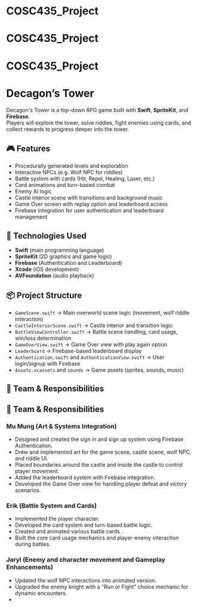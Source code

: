 # COSC435_Project
# COSC435_Project
# COSC435_Project
# Decagon’s Tower

Decagon's Tower is a top-down RPG game built with **Swift**, **SpriteKit**, and **Firebase**.  
Players will explore the tower, solve riddles, fight enemies using cards, and collect rewards to progress deeper into the tower.

## 🎮 Features

- Procedurally generated levels and exploration
- Interactive NPCs (e.g. Wolf NPC for riddles)
- Battle system with cards (Hit, Repel, Healing, Laser, etc.)
- Card animations and turn-based combat
- Enemy AI logic
- Castle interior scene with transitions and background music
- Game Over screen with replay option and leaderboard access
- Firebase integration for user authentication and leaderboard management

## 🚀 Technologies Used

- **Swift** (main programming language)
- **SpriteKit** (2D graphics and game logic)
- **Firebase** (Authentication and Leaderboard)
- **Xcode** (iOS development)
- **AVFoundation** (audio playback)

## 📦 Project Structure

- `GameScene.swift` → Main overworld scene logic (movement, wolf riddle interaction)
- `CastleInteriorScene.swift` → Castle interior and transition logic
- `BattleViewController.swift` → Battle scene handling, card usage, win/loss determination
- `GameOverView.swift` → Game Over view with play again option
- `Leaderboard` → Firebase-based leaderboard display
- `Authentication.swift` and `AuthenticationView.swift` → User login/signup with Firebase
- `Assets.xcassets` and `sounds` → Game assets (sprites, sounds, music)

## 👥 Team & Responsibilities
## 👥 Team & Responsibilities

### Mu Mung (Art & Systems Integration)
- Designed and created the sign in and sign up system using Firebase Authentication.
- Drew and implemented art for the game scene, castle scene, wolf NPC, and riddle UI.
- Placed boundaries around the castle and inside the castle to control player movement.
- Added the leaderboard system with Firebase integration.
- Developed the Game Over view for handling player defeat and victory scenarios.

### Erik (Battle System and Cards)
- Implemented the player character.
- Developed the card system and turn-based battle logic.
- Created and animated various battle cards .
- Built the core card usage mechanics and player-enemy interaction during battles.

### Jaryl (Enemy and character movement and Gameplay Enhancements)
- Updated the wolf NPC interactions into animated version. 
- Upgraded the enemy knight with a "Run or Fight" choice mechanic for dynamic encounters.
- 
